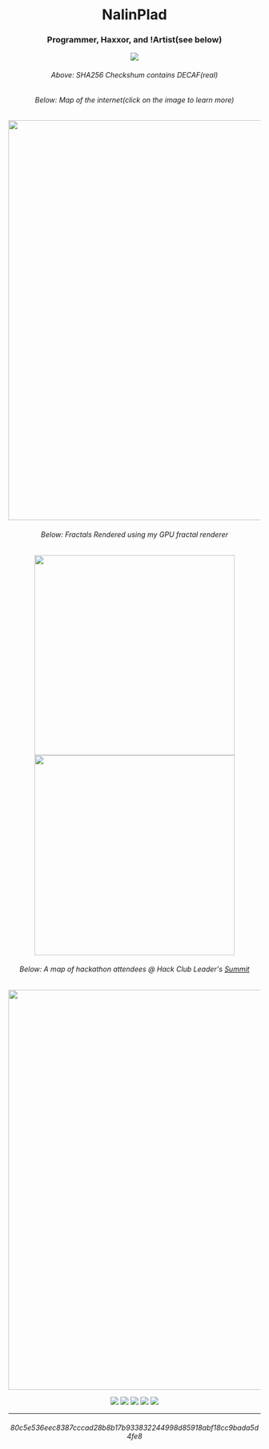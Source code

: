 
<h1 align="center">NalinPlad</h1>
<h3 align="center">Programmer, Haxxor, and !Artist(see below)</h3>

<p align="center">
  <img src="https://user-images.githubusercontent.com/43052612/183144184-54cb962d-f83b-4f45-968e-3927d0599d87.png">
</p>

<p align="center">
  <h6 align="center">Above: SHA256 Checkshum contains DECAF(real)</h6>
  <h6 align="center">Below: Map of the internet(click on the image to learn more)</h6>
</p>

<p align="center">
  <a href="https://github.com/NalinPlad/wPing"><img width=800 src="https://user-images.githubusercontent.com/43052612/228078609-42ea3660-2afe-41c3-a8d3-e98532ec5c57.png"></a>
</p>

<p align="center">
  <h6 align="center">Below: Fractals Rendered using my GPU fractal renderer</h6>
</p>

<p align="center">
  <a href="https://github.com/NalinPlad/gpu_fractals"><img width=400 src="https://user-images.githubusercontent.com/43052612/224511981-5e241ffb-b44b-4cc0-b1fd-b4e1f0e4bfc6.png"></a>
  <a href="https://github.com/NalinPlad/gpu_fractals"><img width=400 src="https://user-images.githubusercontent.com/43052612/224511979-4a1ae3d4-9b65-4dad-b70a-de83ac91979b.png"></a>
</p>

<p align="center">
  <h6 align="center">Below: A map of hackathon attendees @ Hack Club Leader's <a href="https://summit.hackclub.com">Summit</a></h6>
</p>

<p align="center">
  <a href="https://summap.vercel.app"><img width=800 src="https://github.com/NalinPlad/NalinPlad/assets/43052612/dafcccd7-5eac-4d41-b15a-cde1edb529bc"></a>
</p>
 
<div align="center">
  <img src="https://cyber.dabamos.de/88x31/best_viewed_with_eyes.gif"/>
  <img src="https://cyber.dabamos.de/88x31/vim_a.gif"/>
  <img src="https://cyber.dabamos.de/88x31/gethtmlnow.gif"/>
  <img src="https://cyber.dabamos.de/88x31/bestviewed16bit.gif"/>
  <img src="https://cyber.dabamos.de/88x31/aoltos_a.gif"/>
</div>

<!-- --- -->
<!-- 
<p align="center">

  <img src="https://github-readme-stats.vercel.app/api?username=NalinPlad&show_icons=true&theme=radical">
</p> -->

---

<h6 align="center">80c5e536eec8387cccad28b8b17b933832244998d85918abf18cc9bada5d4fe8</h6>

